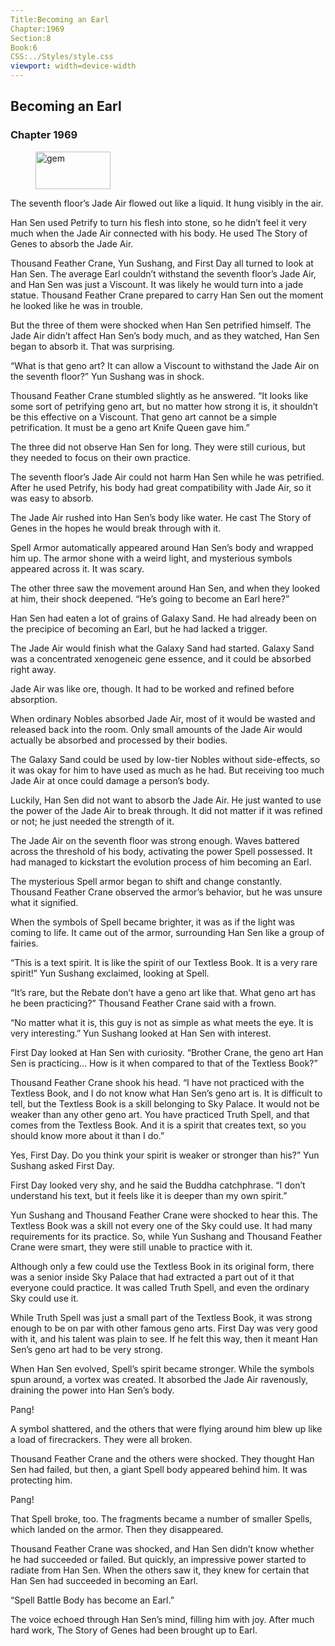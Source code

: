```yaml
---
Title:Becoming an Earl 
Chapter:1969 
Section:8 
Book:6 
CSS:../Styles/style.css 
viewport: width=device-width
---
```

  
## Becoming an Earl
### Chapter 1969
  
<figure>
	<img src="../Images/gem.gif" alt="gem" id="gem" width="120" height="60" />
</figure>
  

  
The seventh floor’s Jade Air flowed out like a liquid. It hung visibly in the air.

Han Sen used Petrify to turn his flesh into stone, so he didn’t feel it very much when the Jade Air connected with his body. He used The Story of Genes to absorb the Jade Air.

Thousand Feather Crane, Yun Sushang, and First Day all turned to look at Han Sen. The average Earl couldn’t withstand the seventh floor’s Jade Air, and Han Sen was just a Viscount. It was likely he would turn into a jade statue. Thousand Feather Crane prepared to carry Han Sen out the moment he looked like he was in trouble.

But the three of them were shocked when Han Sen petrified himself. The Jade Air didn’t affect Han Sen’s body much, and as they watched, Han Sen began to absorb it. That was surprising.

“What is that geno art? It can allow a Viscount to withstand the Jade Air on the seventh floor?” Yun Sushang was in shock.

Thousand Feather Crane stumbled slightly as he answered. “It looks like some sort of petrifying geno art, but no matter how strong it is, it shouldn’t be this effective on a Viscount. That geno art cannot be a simple petrification. It must be a geno art Knife Queen gave him.”

The three did not observe Han Sen for long. They were still curious, but they needed to focus on their own practice.

The seventh floor’s Jade Air could not harm Han Sen while he was petrified. After he used Petrify, his body had great compatibility with Jade Air, so it was easy to absorb.

The Jade Air rushed into Han Sen’s body like water. He cast The Story of Genes in the hopes he would break through with it.

Spell Armor automatically appeared around Han Sen’s body and wrapped him up. The armor shone with a weird light, and mysterious symbols appeared across it. It was scary.

The other three saw the movement around Han Sen, and when they looked at him, their shock deepened. “He’s going to become an Earl here?”

Han Sen had eaten a lot of grains of Galaxy Sand. He had already been on the precipice of becoming an Earl, but he had lacked a trigger.

The Jade Air would finish what the Galaxy Sand had started. Galaxy Sand was a concentrated xenogeneic gene essence, and it could be absorbed right away.

Jade Air was like ore, though. It had to be worked and refined before absorption.

When ordinary Nobles absorbed Jade Air, most of it would be wasted and released back into the room. Only small amounts of the Jade Air would actually be absorbed and processed by their bodies.

The Galaxy Sand could be used by low-tier Nobles without side-effects, so it was okay for him to have used as much as he had. But receiving too much Jade Air at once could damage a person’s body.

Luckily, Han Sen did not want to absorb the Jade Air. He just wanted to use the power of the Jade Air to break through. It did not matter if it was refined or not; he just needed the strength of it.

The Jade Air on the seventh floor was strong enough. Waves battered across the threshold of his body, activating the power Spell possessed. It had managed to kickstart the evolution process of him becoming an Earl.

The mysterious Spell armor began to shift and change constantly. Thousand Feather Crane observed the armor’s behavior, but he was unsure what it signified.

When the symbols of Spell became brighter, it was as if the light was coming to life. It came out of the armor, surrounding Han Sen like a group of fairies.

“This is a text spirit. It is like the spirit of our Textless Book. It is a very rare spirit!” Yun Sushang exclaimed, looking at Spell.

“It’s rare, but the Rebate don’t have a geno art like that. What geno art has he been practicing?” Thousand Feather Crane said with a frown.

“No matter what it is, this guy is not as simple as what meets the eye. It is very interesting.” Yun Sushang looked at Han Sen with interest.

First Day looked at Han Sen with curiosity. “Brother Crane, the geno art Han Sen is practicing… How is it when compared to that of the Textless Book?”

Thousand Feather Crane shook his head. “I have not practiced with the Textless Book, and I do not know what Han Sen’s geno art is. It is difficult to tell, but the Textless Book is a skill belonging to Sky Palace. It would not be weaker than any other geno art. You have practiced Truth Spell, and that comes from the Textless Book. And it is a spirit that creates text, so you should know more about it than I do.”

Yes, First Day. Do you think your spirit is weaker or stronger than his?” Yun Sushang asked First Day.

First Day looked very shy, and he said the Buddha catchphrase. “I don’t understand his text, but it feels like it is deeper than my own spirit.”

Yun Sushang and Thousand Feather Crane were shocked to hear this. The Textless Book was a skill not every one of the Sky could use. It had many requirements for its practice. So, while Yun Sushang and Thousand Feather Crane were smart, they were still unable to practice with it.

Although only a few could use the Textless Book in its original form, there was a senior inside Sky Palace that had extracted a part out of it that everyone could practice. It was called Truth Spell, and even the ordinary Sky could use it.

While Truth Spell was just a small part of the Textless Book, it was strong enough to be on par with other famous geno arts. First Day was very good with it, and his talent was plain to see. If he felt this way, then it meant Han Sen’s geno art had to be very strong.

When Han Sen evolved, Spell’s spirit became stronger. While the symbols spun around, a vortex was created. It absorbed the Jade Air ravenously, draining the power into Han Sen’s body.

Pang!

A symbol shattered, and the others that were flying around him blew up like a load of firecrackers. They were all broken.

Thousand Feather Crane and the others were shocked. They thought Han Sen had failed, but then, a giant Spell body appeared behind him. It was protecting him.

Pang!

That Spell broke, too. The fragments became a number of smaller Spells, which landed on the armor. Then they disappeared.

Thousand Feather Crane was shocked, and Han Sen didn’t know whether he had succeeded or failed. But quickly, an impressive power started to radiate from Han Sen. When the others saw it, they knew for certain that Han Sen had succeeded in becoming an Earl.

“Spell Battle Body has become an Earl.”

The voice echoed through Han Sen’s mind, filling him with joy. After much hard work, The Story of Genes had been brought up to Earl.